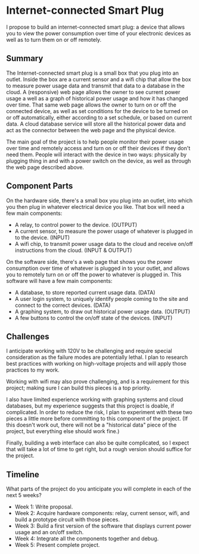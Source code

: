 # Internet-connected Smart Plug

I propose to build an internet-connected smart plug: a device that allows you to view the power consumption over time of your electronic devices as well as to turn them on or off remotely.

## Summary

The Internet-connected smart plug is a small box that you plug into an outlet. Inside the box are a current sensor and a wifi chip that allow the box to measure power usage data and transmit that data to a database in the cloud. A (responsive) web page allows the owner to see current power usage a well as a graph of historical power usage and how it has changed over time. That same web page allows the owner to turn on or off the connected device, as well as set conditions for the device to be turned on or off automatically, either according to a set schedule, or based on current data. A cloud database service will store all the historical power data and act as the connector between the web page and the physical device.

The main goal of the project is to help people monitor their power usage over time and remotely access and turn on or off their devices if they don't need them. People will interact with the device in two ways: physically by plugging thing in and with a power switch on the device, as well as through the web page described above.


## Component Parts

On the hardware side, there's a small box you plug into an outlet, into which you then plug in whatever electrical device you like. That box will need a few main components:
- A relay, to control power to the device. (OUTPUT)
- A current sensor, to measure the power usage of whatever is plugged in to the device. (INPUT)
- A wifi chip, to transmit power usage data to the cloud and receive on/off instructions from the cloud. (INPUT & OUTPUT)

On the software side, there's a web page that shows you the power consumption over time of whatever is plugged in to your outlet, and allows you to remotely turn on or off the power to whatever is plugged in. This software will have a few main components:
- A database, to store reported current usage data. (DATA)
- A user login system, to uniquely identify people coming to the site and connect to the correct devices. (DATA)
- A graphing system, to draw out historical power usage data. (OUTPUT)
- A few buttons to control the on/off state of the devices. (INPUT)

## Challenges

I anticipate working with 120V to be challenging and require special consideration as the failure modes are potentially lethal. I plan to research best practices with working on high-voltage projects and will apply those practices to my work.

Working with wifi may also prove challenging, and is a requirement for this project; making sure I can build this pieces is a top priority.

I also have limited experience working with graphing systems and cloud databases, but my experience suggests that this project is doable, if complicated. In order to reduce the risk, I plan to experiment with these two pieces a little more before committing to this component of the project. (If this doesn't work out, there will not be a "historical data" piece of the project, but everything else should work fine.)

Finally, building a web interface can also be quite complicated, so I expect that will take a lot of time to get right, but a rough version should suffice for the project.

## Timeline

What parts of the project do you anticipate you will complete in each of the next 5 weeks?

- Week 1: Write proposal.
- Week 2: Acquire hardware components: relay, current sensor, wifi, and build a prototype circuit with those pieces.
- Week 3: Build a first version of the software that displays current power usage and an on/off switch.
- Week 4: Integrate all the components together and debug.
- Week 5: Present complete project.
